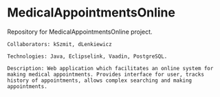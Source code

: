 # MedicalAppointmentsOnline

Repository for MedicalAppointmentsOnline project.

	Collaborators: kSzmit, dLenkiewicz

	Technologies: Java, Eclipselink, Vaadin, PostgreSQL.

	Description: Web application which facilitates an online system for making medical appointments. Provides interface for user, tracks history of appointments, allows complex searching and making appointments.
